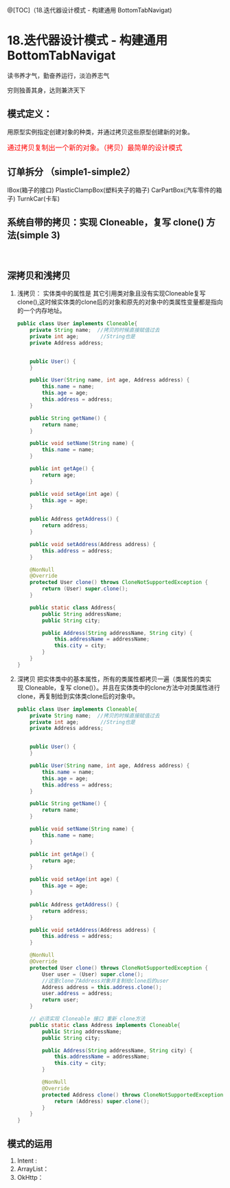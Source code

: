 @[TOC]（18.迭代器设计模式 - 构建通用 BottomTabNavigat) 

# 18.迭代器设计模式 - 构建通用 BottomTabNavigat

读书养才气，勤奋养运行，淡泊养志气

穷则独善其身，达则兼济天下

## 模式定义：

用原型实例指定创建对象的种类，并通过拷贝这些原型创建新的对象。

<font color=red size=3>通过拷贝复制出一个新的对象。（拷贝）最简单的设计模式</font>


## 订单拆分 （simple1-simple2）

IBox(箱子的接口)
PlasticClampBox(塑料夹子的箱子)
CarPartBox(汽车零件的箱子)
TurnkCar(卡车)

## 系统自带的拷贝：实现 Cloneable，复写 clone() 方法(simple 3)

                               
## 深拷贝和浅拷贝

1. 浅拷贝：
	实体类中的属性是  其它引用类对象且没有实现Cloneable复写 clone(),这时候实体类的clone后的对象和原先的对象中的类属性变量都是指向的一个内存地址。
	
	``` java
	public class User implements Cloneable{
	    private String name;  //拷贝的时候直接赋值过去
	    private int age;       //String也是
	    private Address address;
	
	
	    public User() {
	    }
	
	    public User(String name, int age, Address address) {
	        this.name = name;
	        this.age = age;
	        this.address = address;
	    }
	
	    public String getName() {
	        return name;
	    }
	
	    public void setName(String name) {
	        this.name = name;
	    }
	
	    public int getAge() {
	        return age;
	    }
	
	    public void setAge(int age) {
	        this.age = age;
	    }
	
	    public Address getAddress() {
	        return address;
	    }
	
	    public void setAddress(Address address) {
	        this.address = address;
	    }
	
	    @NonNull
	    @Override
	    protected User clone() throws CloneNotSupportedException {
	        return (User) super.clone();
	    }
	
	    public static class Address{
	        public String addressName;
	        public String city;
	
	        public Address(String addressName, String city) {
	            this.addressName = addressName;
	            this.city = city;
	        }
	    }
	}
	```
	
2. 深拷贝
	把实体类中的基本属性，所有的类属性都拷贝一遍（类属性的类实现 Cloneable，复写 clone()）。并且在实体类中的clone方法中对类属性进行clone，再复制给到实体类clone后的对象中。
	
	``` java
	public class User implements Cloneable{
	    private String name;  //拷贝的时候直接赋值过去
	    private int age;       //String也是
	    private Address address;
	
	
	    public User() {
	    }
	
	    public User(String name, int age, Address address) {
	        this.name = name;
	        this.age = age;
	        this.address = address;
	    }
	
	    public String getName() {
	        return name;
	    }
	
	    public void setName(String name) {
	        this.name = name;
	    }
	
	    public int getAge() {
	        return age;
	    }
	
	    public void setAge(int age) {
	        this.age = age;
	    }
	
	    public Address getAddress() {
	        return address;
	    }
	
	    public void setAddress(Address address) {
	        this.address = address;
	    }
	
	    @NonNull
	    @Override
	    protected User clone() throws CloneNotSupportedException {
	        User user = (User) super.clone();
	        //这里clone了Address对象并复制给clone后的user
	        Address address = this.address.clone();
	        user.address = address;
	        return user;
	    }
	
		// 必须实现 Cloneable 接口 重新 clone方法
	    public static class Address implements Cloneable{
	        public String addressName;
	        public String city;
	
	        public Address(String addressName, String city) {
	            this.addressName = addressName;
	            this.city = city;
	        }
	
	        @NonNull
	        @Override
	        protected Address clone() throws CloneNotSupportedException {
	            return (Address) super.clone();
	        }
	    }
	}
	
	``` 


## 模式的运用

1. Intent : 
2. ArrayList：
3. OkHttp：





































 


      
     
 


